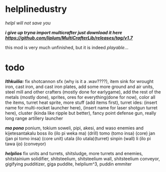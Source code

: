 # helplinedustry
*helpl will not save you*

***i give up tryna import multicrafter just download it here https://github.com/liplum/MultiCrafterLib/releases/tag/v1.7***

this mod is very much unfinished, but it is indeed *playable*...
# todo

***Ithkuilia:***
fix shotcannon sfx (why is it a .wav????), 
item sink for wrought iron, cast iron, and cast iron plates,
add some more ground and air units, 
steel mill and other crafters (mostly done for earlygame), 
add the rest of the metals (mostly done), 
sprites, 
ores for everything(done for now), 
color all the items, 
turret heat sprite, 
more stuff (add items first),
turret ides: (insert name for multi-rocket launcher here), (insert name for laser shotgun turret here), cluster (kinda like ripple but better), fancy point defense gun, really long range artillery launcher

***ma pona***
ponium, tokium
soweli, pipi, akesi, and waso enemies and kijetesantakalu boss
ilo (ilo pi weka ma) (drill)
tomo (tomo insa) (core)
jan (jan pi tomo insa) (core unit)
utala (ilo utala)(turret)
sinpin (wall)
li (ilo pi tawa ijo) (conveyor)

***helplios***
fix units and turrets, shitsludge, more turrets and enemies, shitstainium solidifier, shitsteelium, shitsteelium wall, shitsteelium conveyor, gigifying pudditizer, giga puddite, helplium^3, puddin emmiter
